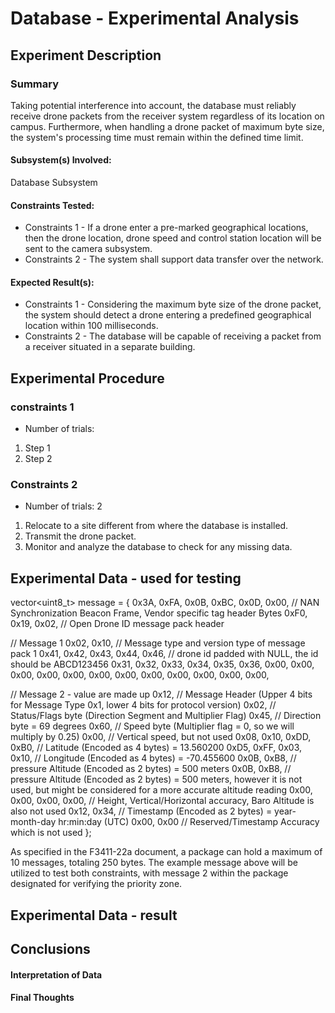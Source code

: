 # Database - Experimental Analysis
## Experiment Description
### Summary
Taking potential interference into account, the database must reliably receive drone packets from the receiver system regardless of its location on campus. Furthermore, when handling a drone packet of maximum byte size, the system's processing time must remain within the defined time limit.

#### Subsystem(s) Involved:
Database Subsystem

#### Constraints Tested:
- Constraints 1 - If a drone enter a pre-marked geographical locations, then the drone location, drone speed and control station location will be sent to the camera subsystem.
- Constraints 2 -  The system shall support data transfer over the network.
 
#### Expected Result(s):
- Constraints 1 - Considering the maximum byte size of the drone packet, the system should detect a drone entering a predefined geographical location within 100 milliseconds.
- Constraints 2 - The database will be capable of receiving a packet from a receiver situated in a separate building.

## Experimental Procedure
<!-- Description of what you did ideally in steps -->
### constraints 1
- Number of trials:
1. Step 1
2. Step 2

### Constraints 2
- Number of trials: 2
1. Relocate to a site different from where the database is installed.
2. Transmit the drone packet.
3. Monitor and analyze the database to check for any missing data.

## Experimental Data - used for testing
   vector<uint8_t> message = {
        0x3A, 0xFA, 0x0B, 0xBC, 0x0D, 0x00,         // NAN Synchronization Beacon Frame, Vendor specific tag header Bytes
        0xF0, 0x19, 0x02,                           // Open Drone ID message pack header

   // Message 1
        0x02, 0x10,                                 // Message type and version type of message pack 1
        0x41, 0x42, 0x43, 0x44, 0x46,               // drone id padded with NULL, the id should be ABCD123456
        0x31, 0x32, 0x33, 0x34, 0x35, 0x36,
        0x00, 0x00, 0x00, 0x00, 0x00, 0x00, 0x00,
        0x00, 0x00, 0x00, 0x00, 0x00,

   // Message 2 - value are made up
        0x12,  // Message Header (Upper 4 bits for Message Type 0x1, lower 4 bits for protocol version)
        0x02,  // Status/Flags byte (Direction Segment and Multiplier Flag)
        0x45,  // Direction byte = 69 degrees
        0x60,  // Speed byte (Multiplier flag = 0, so we will multiply by 0.25)
        0x00,  // Vertical speed, but not used
        0x08, 0x10, 0xDD, 0xB0,  // Latitude (Encoded as 4 bytes)  = 13.560200
        0xD5, 0xFF, 0x03, 0x10,  // Longitude (Encoded as 4 bytes) = -70.455600
        0x0B, 0xB8,  // pressure Altitude (Encoded as 2 bytes) = 500 meters
        0x0B, 0xB8,  // pressure Altitude (Encoded as 2 bytes) = 500 meters, however it is not used, but might be considered for a more accurate altitude reading
        0x00, 0x00, 0x00, 0x00,  // Height, Vertical/Horizontal accuracy, Baro Altitude is also not used
        0x12, 0x34,  // Timestamp (Encoded as 2 bytes) = year-month-day hr:min:day (UTC)
        0x00, 0x00   // Reserved/Timestamp Accuracy which is not used
    };

As specified in the F3411-22a document, a package can hold a maximum of 10 messages, totaling 250 bytes. The example message above will be utilized to test both constraints, with message 2 within the package designated for verifying the priority zone.

## Experimental Data - result
<!-- data tables or graph of the results (whichever is appropriate) -->

## Conclusions
#### Interpretation of Data
<!-- explain what the results of the experiments mean and what conclusions you draw -->

#### Final Thoughts
<!-- Were constraints met? -->
